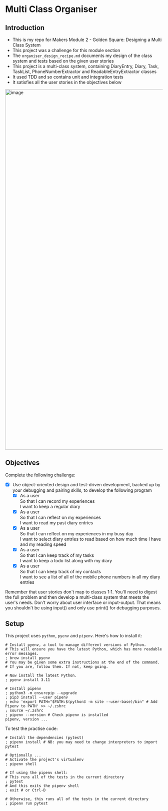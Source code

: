 # Multi Class Organiser

## Introduction
- This is my repo for Makers Module 2 - Golden Square: Designing a Multi Class System
- This project was a challenge for this module section
- The `organiser_design_recipe.md` documents my design of the class system and tests based on the given user stories
- This project is a multi-class system, containing DiaryEntry, Diary, Task, TaskList, PhoneNumberExtractor and ReadableEntryExtractor classes
- It used TDD and so contains unit and integration tests
- It satisfies all the user stories in the objectives below

<img width="1153" alt="image" src="https://github.com/NatalieJClark/multi-class-organiser/assets/107806810/86cae84d-9d6f-4aea-9daf-2f7f4ccb640d">

  
## Objectives
Complete the following challenge:

- [x] Use object-oriented design and test-driven development, backed up by your debugging and pairing skills, to develop the following program
  - [x] As a user  
        So that I can record my experiences  
        I want to keep a regular diary
  - [x] As a user  
        So that I can reflect on my experiences  
        I want to read my past diary entries
  - [x] As a user  
        So that I can reflect on my experiences in my busy day  
        I want to select diary entries to read based on how much time I have and my reading speed
  - [x] As a user  
        So that I can keep track of my tasks  
        I want to keep a todo list along with my diary
  - [x] As a user  
        So that I can keep track of my contacts  
        I want to see a list of all of the mobile phone numbers in all my diary entries  

Remember that user stories don't map to classes 1:1. You'll need to digest the full problem and then develop a multi-class system that meets the user's needs.
Don't worry about user interface or input-output. That means you shouldn't be using input() and only use print() for debugging purposes.

## Setup
This project uses `python`, `pyenv` and `pipenv`. Here's how to install it:

```shell
# Install pyenv, a tool to manage different versions of Python.
# This will ensure you have the latest Python, which has more readable error messages.
; brew install pyenv
# You may be given some extra instructions at the end of the command.
# If you are, follow them. If not, keep going.

# Now install the latest Python.
; pyenv install 3.11

# Install pipenv
; python3 -m ensurepip --upgrade
; pip3 install --user pipenv
; echo 'export PATH="$PATH:$(python3 -m site --user-base)/bin" # Add Pipenv to PATH' >> ~/.zshrc
; source ~/.zshrc
; pipenv --version # Check pipenv is installed
pipenv, version ...
```
To test the practise code: 
```shell
# Install the dependencies (pytest)
; pipenv install # NB: you may need to change interpreters to import pytest

# Optionally ...
# Activate the project's virtualenv
; pipenv shell

# If using the pipenv shell:
# This runs all of the tests in the current directory
; pytest
# And this exits the pipenv shell
; exit # or Ctrl-D

# Otherwise, this runs all of the tests in the current directory
; pipenv run pytest
```
